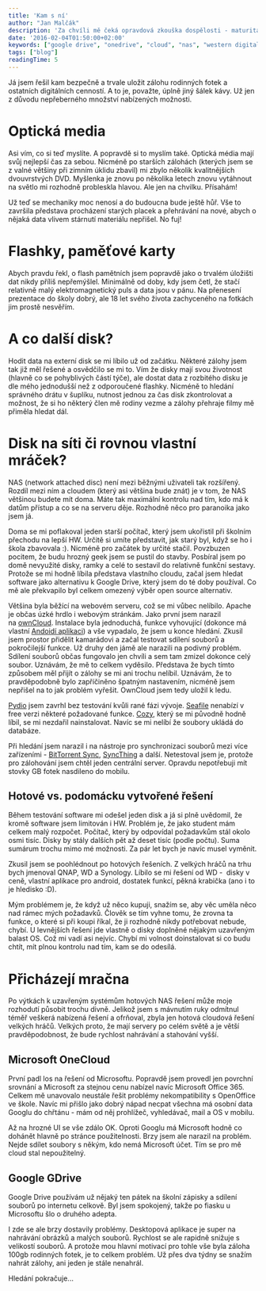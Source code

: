 ```yaml
---
title: 'Kam s ní'
author: "Jan Malčák"
description: 'Za chvíli mě čeká opravdová zkouška dospělosti - maturita. A i když je nadpis lehce zavádějící, věřím, že by se naše učitelka češtiny nad touto parafrází nerudova fejetonu alespoň pousmála. Přes časový odstup nás oba pojí stejný problém. Potřebujeme někam něco zašit. Jen snad <em>to něco</em> se změnilo. Se slamníkem bych totiž věděl co a jak.'
date: '2016-02-04T01:50:00+02:00'
keywords: ["google drive", "onedrive", "cloud", "nas", "western digital", "hosting", "záloha"]
tags: ["blog"]
readingTime: 5
---
```


Já jsem řešil kam bezpečně a trvale uložit zálohu rodinných fotek a ostatních digitálních cenností. A to je, považte, úplně jiný šálek kávy. Už jen z důvodu nepřeberného množství nabízených možnosti.

# Optická media

Asi vím, co si teď myslíte. A popravdě si to myslím také. Optická média mají svůj nejlepší čas za sebou. Nicméně po starších zálohách (kterých jsem se z valné většiny při zimním úklidu zbavil) mi zbylo několik kvalitnějších dvouvrstvých DVD. Myšlenka je znovu po několika letech znovu vytáhnout na světlo mi rozhodně probleskla hlavou. Ale jen na chvilku. Přísahám!

Už teď se mechaniky moc nenosí a do budoucna bude ještě hůř. Vše to završila představa procházení starých placek a přehrávání na nové, abych o nějaká data vlivem stárnutí materiálu nepřišel. No fuj!

# Flashky, paměťové karty

Abych pravdu řekl, o flash pamětních jsem popravdě jako o trvalém úložišti dat nikdy příliš nepřemýšlel. Minimálně od doby, kdy jsem četl, že stačí relativně malý elektromagnetický puls a data jsou v pánu. Na přenesení prezentace do školy dobrý, ale 18 let svého života zachyceného na fotkách jim prostě nesvěřím.

# A co další disk?

Hodit data na externí disk se mi líbilo už od začátku. Některé zálohy jsem tak již měl řešené a osvědčilo se mi to. Vím že disky mají svou životnost (hlavně co se pohyblivých částí týče), ale dostat data z rozbitého disku je dle mého jednodušší než z odporoučené flashky. Nicméně to hledání správného drátu v šuplíku, nutnost jednou za čas disk zkontrolovat a možnost, že si ho některý člen mě rodiny vezme a zálohy přehraje filmy mě přiměla hledat dál.

# Disk na síti či rovnou vlastní mráček?

NAS (network attached disc) není mezi běžnými uživateli tak rozšířený. Rozdíl mezi ním a cloudem (který asi většina bude znát) je v tom, že NAS většinou budete mít doma. Máte tak maximální kontrolu nad tím, kdo má k datům přístup a co se na serveru děje. Rozhodně něco pro paranoika jako jsem já.

Doma se mi poflakoval jeden starší počítač, který jsem ukořistil při školním přechodu na lepší HW. Určitě si umíte představit, jak starý byl, když se ho i škola zbavovala :). Nicméně pro začátek by určité stačil. Povzbuzen pocitem, že budu hrozný geek jsem se pustil do stavby. Posbíral jsem po domě nevyužité disky, ramky a celé to sestavil do relativně funkční sestavy. Protože se mi hodně líbila představa vlastního cloudu, začal jsem hledat software jako alternativu k Google Drive, který jsem do té doby používal. Co mě ale překvapilo byl celkem omezený výběr open source alternativ.

Většina byla běžící na webovém serveru, což se mi vůbec nelíbilo. Apache je občas úzké hrdlo i webovým stránkám. Jako první jsem narazil na [ownCloud](https://owncloud.org). Instalace byla jednoduchá, funkce vyhovující (dokonce má vlastní [Andoidí aplikaci](https://play.google.com/store/apps/details?id=com.owncloud.android&amp;hl=cs)) a vše vypadalo, že jsem u konce hledání. Zkusil jsem prostor přidělit kamarádovi a začal testovat sdílení souborů a pokročilejší funkce. Už druhy den jámě ale narazili na podivný problém. Sdílení souborů občas fungovalo jen chvíli a sem tam zmizel dokonce celý soubor. Uznávám, že mě to celkem vyděsilo. Představa že bych tímto způsobem měl přijít o zálohy se mi ani trochu nelíbil. Uznávám, že to pravděpodobně bylo zapříčiněno špatným nastavením, nicméně jsem nepřišel na to jak problém vyřešit. OwnCloud jsem tedy uložil k ledu.

[Pydio](https://pyd.io) jsem zavrhl bez testování kvůli rané fázi vývoje. [Seafile](https://www.seafile.com/en/home/) nenabízí v free verzi některé požadované funkce. [Cozy](https://cozy.io/en/), který se mi původně hodně líbil, se mi nezdařil nainstalovat. Navíc se mi nelíbí že soubory ukládá do databáze.

Při hledání jsem narazil i na nástroje pro synchronizaci souborů mezi více zařízeními - [BitTorrent Sync](https://www.getsync.com), [SyncThing](https://syncthing.net) a další. Netestoval jsem je, protože pro zálohování jsem chtěl jeden centrální server. Opravdu nepotřebuji mít stovky GB fotek nasdileno do mobilu.

## Hotové vs. podomácku vytvořené řešení

Během testování software mi odešel jeden disk a já si plně uvědomil, že kromě software jsem limitován i HW. Problém je, že jako student mám celkem malý rozpočet. Počítač, který by odpovídal požadavkům stál okolo osmi tisíc. Disky by stály dalších pět až deset tisíc (podle počtu). Suma sumárum trochu mimo mé možnosti. Za pár let bych je navíc musel vyměnit.

Zkusil jsem se poohlédnout po hotových řešeních. Z velkých hráčů na trhu bych jmenoval QNAP, WD a Synology. Líbilo se mi řešení od WD -  disky v ceně, vlastní aplikace pro android, dostatek funkcí, pěkná krabička (ano i to je hledisko :D).

Mým problémem je, že když už něco kupuji, snažím se, aby věc uměla něco nad rámec mých požadavků. Člověk se tím vyhne tomu, že zrovna ta funkce, o které si při koupi říkal, že ji rozhodně nikdy potřebovat nebude, chybí. U levnějších řešení jde vlastně o disky doplněné nějakým uzavřeným balast OS. Což mi vadí asi nejvíc. Chybí mi volnost doinstalovat si co budu chtít, mít plnou kontrolu nad tím, kam se do odesílá.

# Přicházejí mračna

Po výtkách k uzavřeným systémům hotových NAS řešení může moje rozhodutí působit trochu divně. Jelikož jsem s mávnutím ruky odmítnul téměř veškerá nabízená řešení a ofrňoval, zbyla jen hotová cloudová řešení velkých hráčů. Velkých proto, že mají servery po celém světě a je větší pravděpodobnost, že bude rychlost nahrávání a stahování vyšší.

## Microsoft OneCloud

První padl los na řešení od Microsoftu. Popravdě jsem provedl jen povrchní srovnání a Microsoft za stejnou cenu nabízel navíc Microsoft Office 365. Celkem mě unavovalo neustále řešit problémy nekompatibility s OpenOffice ve škole. Navíc mi přišlo jako dobrý nápad necpat všechna má osobní data Googlu do chřtánu - mám od něj prohlížeč, vyhledávač, mail a OS v mobilu.

Až na hrozné UI se vše zdálo OK. Oproti Googlu má Microsoft hodně co dohánět hlavně po stránce použitelnosti. Brzy jsem ale narazil na problém. Nejde sdílet soubory s někým, kdo nemá Microsoft účet. Tím se pro mě cloud stal nepoužitelný.

## Google GDrive

Google Drive používám už nějaký ten pátek na školní zápisky a sdílení souborů po internetu celkově. Byl jsem spokojený, takže po fiasku u Microsoftu šlo o druhého adepta.

I zde se ale brzy dostavily problémy. Desktopová aplikace je super na nahrávání obrázků a malých souborů. Rychlost se ale rapidně snižuje s velikostí souborů. A protože mou hlavní motivací pro tohle vše byla záloha 100gb rodinných fotek, je to celkem problém. Už přes dva týdny se snažím nahrát zálohy, ani jeden je stále nenahrál.

Hledání pokračuje...